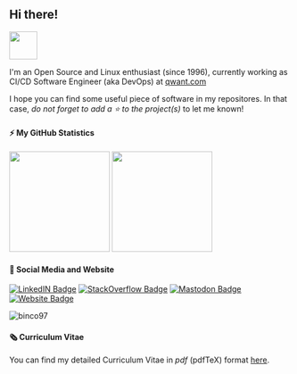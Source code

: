 ## Hi there!

<img src="https://github.com/TheDudeThatCode/TheDudeThatCode/blob/master/Assets/Hi.gif" height="50" width="50">

I'm an Open Source and Linux enthusiast (since 1996), currently working as CI/CD Software Engineer (aka DevOps) at [qwant.com](https://www.qwant.com)

I hope you can find some useful piece of software in my repositores.
In that case, _do not forget to add a :star: to the project(s)_ to let me known!

#### ⚡ My GitHub Statistics

<p>
<img height="180em" src="https://github-readme-stats.vercel.app/api?username=madrisan&show_icons=true&hide_border=true&theme=vue-dark" />

<!-- Most Used Languages -->
<img height="180em" src="https://github-readme-stats.vercel.app/api/top-langs/?username=madrisan&show_icons=true&hide_border=true&layout=compact&langs_count=8&theme=vue-dark"/>
</p>

#### 🔗 Social Media and Website

[cv]: https://github.com/madrisan/cv/blob/master/dmadrisan_cv_en.pdf
[experiences-plot]: https://github.com/madrisan/cv/blob/master/images/experiences.png "Job and Lifelong Learning History"
[![LinkedIN Badge](https://img.shields.io/badge/-LinkedIn-0e76a8?logo=Linkedin&logoColor=white)](https://www.linkedin.com/in/madrisan/)
[![StackOverflow Badge](https://img.shields.io/badge/-StackOverflow-0e76a8?logo=stackoverflow&logoColor=orange&color=white)](https://stackoverflow.com/users/5721620/davide-madrisan)
[![Mastodon Badge](https://img.shields.io/badge/-Mastodon-00acee?logo=Mastodon&logoColor=white)](https://noc.social/@327ppm)
[![Website Badge](https://img.shields.io/badge/-Website-0e76a8?logo=html5&color=white)](https://madrisan.github.io/)

<p align="left"> <img src="https://komarev.com/ghpvc/?username=madrisan&label=Profile%20views&color=0e75b6&style=flat" alt="binco97" /> </p>

#### 🗞️ Curriculum Vitae

You can find my detailed Curriculum Vitae in _pdf_ (pdfTeX) format
[here](https://github.com/madrisan/cv/blob/master/dmadrisan_cv_en.pdf).

